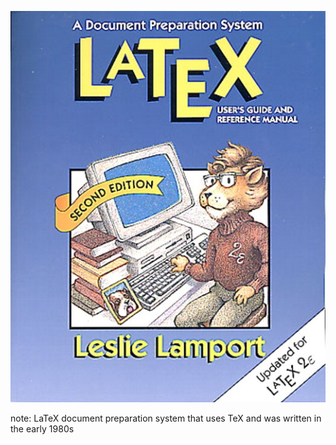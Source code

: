 ![LaTex; a Document Preparation System](image/latex.jpg)

note:
    LaTeX document preparation system that uses TeX and was written in
    the early 1980s
